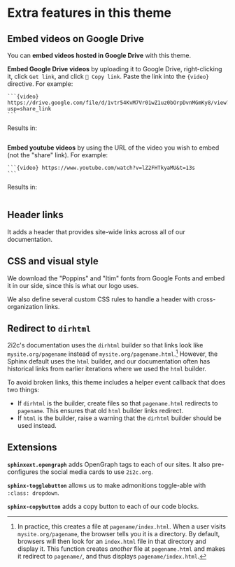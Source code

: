 # Extra features in this theme

## Embed videos on Google Drive

You can **embed videos hosted in Google Drive** with this theme.

**Embed Google Drive videos** by uploading it to Google Drive, right-clicking it, click `Get link`, and click `🔗 Copy link`.
Paste the link into the `{video}` directive.
For example:

````
```{video} https://drive.google.com/file/d/1vtr54KvM7Vr01wZ1uz0bOrpDvnMGmKy8/view?usp=share_link
```
````

Results in:

```{video} https://drive.google.com/file/d/1vtr54KvM7Vr01wZ1uz0bOrpDvnMGmKy8/view?usp=share_link
```

**Embed youtube videos** by using the URL of the video you wish to embed (not the "share" link).
For example:

````
```{video} https://www.youtube.com/watch?v=lZ2FHTkyaMU&t=13s
```
````

Results in:

```{video} https://www.youtube.com/watch?v=lZ2FHTkyaMU&t=13s
```

## Header links

It adds a header that provides site-wide links across all of our documentation.

## CSS and visual style

We download the "Poppins" and "Itim" fonts from Google Fonts and embed it in our side, since this is what our logo uses.

We also define several custom CSS rules to handle a header with cross-organization links.

## Redirect to `dirhtml`

2i2c's documentation uses the `dirhtml` builder so that links look like `mysite.org/pagename` instead of `mysite.org/pagename.html`.[^1]
However, the Sphinx default uses the `html` builder, and our documentation often has historical links from earlier iterations where we used the `html` builder.

[^1]: In practice, this creates a file at `pagename/index.html`.
      When a user visits `mysite.org/pagename`, the browser tells you it is a directory.
      By default, browsers will then look for an `index.html` file in that directory and display it.
      This function creates _another_ file at `pagename.html` and makes it redirect to `pagename/`, and thus displays `pagename/index.html`.

To avoid broken links, this theme includes a helper event callback that does two things:

- If `dirhtml` is the builder, create files so that `pagename.html` redirects to `pagename`.
  This ensures that old `html` builder links redirect.
- If `html` is the builder, raise a warning that the `dirhtml` builder should be used instead.

## Extensions

**`sphinxext.opengraph`** adds OpenGraph tags to each of our sites.
It also pre-configures the social media cards to use `2i2c.org`.

**`sphinx-togglebutton`** allows us to make admonitions toggle-able with `:class: dropdown`.

**`sphinx-copybutton`** adds a copy button to each of our code blocks.
